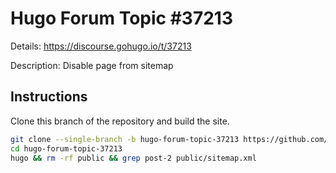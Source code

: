 # Hugo Forum Topic #37213

Details: <https://discourse.gohugo.io/t/37213>

Description: Disable page from sitemap

## Instructions

Clone this branch of the repository and build the site.

```bash
git clone --single-branch -b hugo-forum-topic-37213 https://github.com/jmooring/hugo-testing hugo-forum-topic-37213
cd hugo-forum-topic-37213
hugo && rm -rf public && grep post-2 public/sitemap.xml 
```
